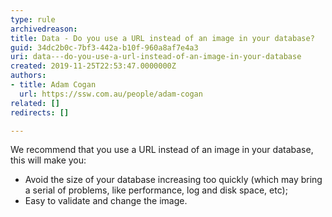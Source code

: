 ```yaml
---
type: rule
archivedreason: 
title: Data - Do you use a URL instead of an image in your database?
guid: 34dc2b0c-7bf3-442a-b10f-960a8af7e4a3
uri: data---do-you-use-a-url-instead-of-an-image-in-your-database
created: 2019-11-25T22:53:47.0000000Z
authors:
- title: Adam Cogan
  url: https://ssw.com.au/people/adam-cogan
related: []
redirects: []

---
```


We recommend that you use a URL instead of an image in your database, this will make you:

* Avoid the size of your database increasing too quickly (which may bring a serial of problems, like performance, log and disk space, etc);
* Easy to validate and change the image.


<!--endintro-->
